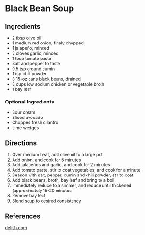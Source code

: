 # Black Bean Soup

## Ingredients

* 2 tbsp olive oil
* 1 medium red onion, finely chopped
* 1 jalapeño, minced
* 2 cloves garlic, minced
* 1 tbsp tomato paste
* Salt and pepper to taste
* 0.5 tsp ground cumin
* 1 tsp chili powder
* 3 15-oz cans black beans, drained
* 3 cups low sodium chicken or vegetable broth
* 1 bay leaf

### Optional Ingredients

* Sour cream
* Sliced avocado
* Chopped fresh cilantro
* Lime wedges

## Directions

1. Over medium heat, add olive oil to a large pot
2. Add onion, and cook for 5 minutes
3. Add jalapeños and garlic, and cook for 2 minutes
4. Add tomato paste, stir to coat vegetables, and cook for a minute
5. Season with salt, pepper, cumin and chili powder, stir to coat
6. Add black beans, broth, bay leaf and bring to a boil
7. Immediately reduce to a simmer, and reduce until thickened (approximately 15-20 minutes)
8. Remove bay leaf
9. Blend soup to desired consistency

## References

[delish.com](https://www.delish.com/cooking/recipe-ideas/a55504/easy-black-bean-soup-recipe/)
